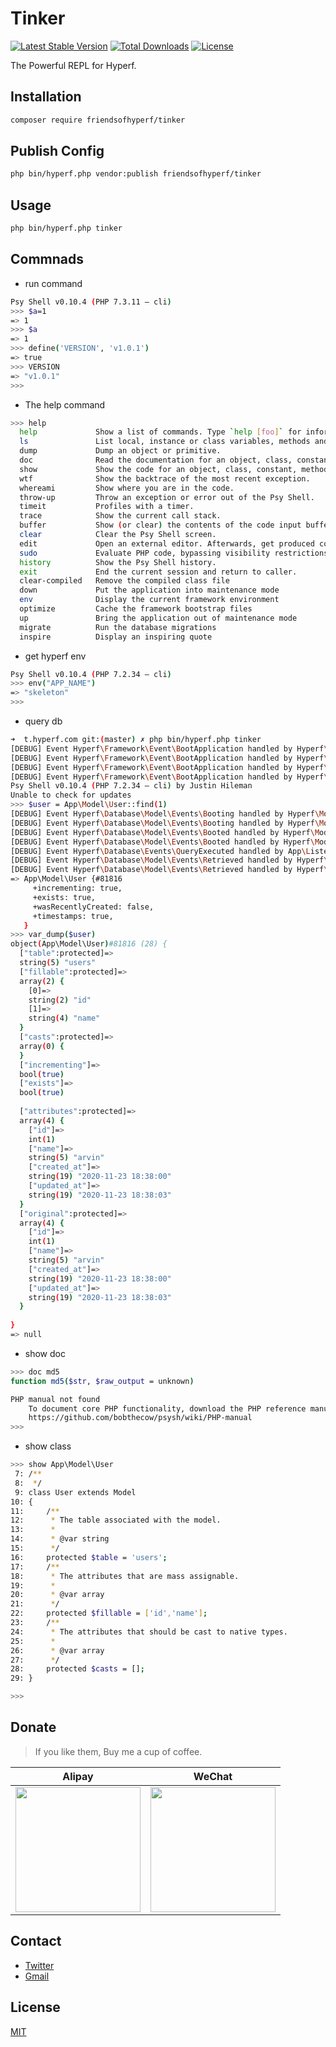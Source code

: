 # Tinker

[![Latest Stable Version](https://img.shields.io/packagist/v/friendsofhyperf/tinker)](https://packagist.org/packages/friendsofhyperf/tinker)
[![Total Downloads](https://img.shields.io/packagist/dt/friendsofhyperf/tinker)](https://packagist.org/packages/friendsofhyperf/tinker)
[![License](https://img.shields.io/packagist/l/friendsofhyperf/tinker)](https://github.com/friendsofhyperf/tinker)

The Powerful REPL for Hyperf.

## Installation

```bash
composer require friendsofhyperf/tinker
```

## Publish Config

```bash
php bin/hyperf.php vendor:publish friendsofhyperf/tinker
```

## Usage

```bash
php bin/hyperf.php tinker
```

## Commnads

* run command

````bash
Psy Shell v0.10.4 (PHP 7.3.11 — cli)
>>> $a=1
=> 1
>>> $a
=> 1
>>> define('VERSION', 'v1.0.1')
=> true
>>> VERSION
=> "v1.0.1"
>>>
````

* The help command

```bash
>>> help
  help             Show a list of commands. Type `help [foo]` for information about [foo].      Aliases: ?
  ls               List local, instance or class variables, methods and constants.              Aliases: dir
  dump             Dump an object or primitive.
  doc              Read the documentation for an object, class, constant, method or property.   Aliases: rtfm, man
  show             Show the code for an object, class, constant, method or property.
  wtf              Show the backtrace of the most recent exception.                             Aliases: last-exception, wtf?
  whereami         Show where you are in the code.
  throw-up         Throw an exception or error out of the Psy Shell.
  timeit           Profiles with a timer.
  trace            Show the current call stack.
  buffer           Show (or clear) the contents of the code input buffer.                       Aliases: buf
  clear            Clear the Psy Shell screen.
  edit             Open an external editor. Afterwards, get produced code in input buffer.
  sudo             Evaluate PHP code, bypassing visibility restrictions.
  history          Show the Psy Shell history.                                                  Aliases: hist
  exit             End the current session and return to caller.                                Aliases: quit, q
  clear-compiled   Remove the compiled class file
  down             Put the application into maintenance mode
  env              Display the current framework environment
  optimize         Cache the framework bootstrap files
  up               Bring the application out of maintenance mode
  migrate          Run the database migrations
  inspire          Display an inspiring quote
```

* get hyperf env

```bash
Psy Shell v0.10.4 (PHP 7.2.34 — cli)
>>> env("APP_NAME")
=> "skeleton"
>>>
```

* query db

```bash
➜  t.hyperf.com git:(master) ✗ php bin/hyperf.php tinker
[DEBUG] Event Hyperf\Framework\Event\BootApplication handled by Hyperf\Config\Listener\RegisterPropertyHandlerListener listener.
[DEBUG] Event Hyperf\Framework\Event\BootApplication handled by Hyperf\Paginator\Listener\PageResolverListener listener.
[DEBUG] Event Hyperf\Framework\Event\BootApplication handled by Hyperf\ExceptionHandler\Listener\ExceptionHandlerListener listener.
[DEBUG] Event Hyperf\Framework\Event\BootApplication handled by Hyperf\DbConnection\Listener\RegisterConnectionResolverListener listener.
Psy Shell v0.10.4 (PHP 7.2.34 — cli) by Justin Hileman
Unable to check for updates
>>> $user = App\Model\User::find(1)
[DEBUG] Event Hyperf\Database\Model\Events\Booting handled by Hyperf\ModelListener\Listener\ModelHookEventListener listener.
[DEBUG] Event Hyperf\Database\Model\Events\Booting handled by Hyperf\ModelListener\Listener\ModelEventListener listener.
[DEBUG] Event Hyperf\Database\Model\Events\Booted handled by Hyperf\ModelListener\Listener\ModelHookEventListener listener.
[DEBUG] Event Hyperf\Database\Model\Events\Booted handled by Hyperf\ModelListener\Listener\ModelEventListener listener.
[DEBUG] Event Hyperf\Database\Events\QueryExecuted handled by App\Listener\DbQueryExecutedListener listener.
[DEBUG] Event Hyperf\Database\Model\Events\Retrieved handled by Hyperf\ModelListener\Listener\ModelHookEventListener listener.
[DEBUG] Event Hyperf\Database\Model\Events\Retrieved handled by Hyperf\ModelListener\Listener\ModelEventListener listener.
=> App\Model\User {#81816
     +incrementing: true,
     +exists: true,
     +wasRecentlyCreated: false,
     +timestamps: true,
   }
>>> var_dump($user)
object(App\Model\User)#81816 (28) {
  ["table":protected]=>
  string(5) "users"
  ["fillable":protected]=>
  array(2) {
    [0]=>
    string(2) "id"
    [1]=>
    string(4) "name"
  }
  ["casts":protected]=>
  array(0) {
  }
  ["incrementing"]=>
  bool(true)
  ["exists"]=>
  bool(true)
 
  ["attributes":protected]=>
  array(4) {
    ["id"]=>
    int(1)
    ["name"]=>
    string(5) "arvin"
    ["created_at"]=>
    string(19) "2020-11-23 18:38:00"
    ["updated_at"]=>
    string(19) "2020-11-23 18:38:03"
  }
  ["original":protected]=>
  array(4) {
    ["id"]=>
    int(1)
    ["name"]=>
    string(5) "arvin"
    ["created_at"]=>
    string(19) "2020-11-23 18:38:00"
    ["updated_at"]=>
    string(19) "2020-11-23 18:38:03"
  }
  
}
=> null
```

* show doc

```bash
>>> doc md5
function md5($str, $raw_output = unknown)

PHP manual not found
    To document core PHP functionality, download the PHP reference manual:
    https://github.com/bobthecow/psysh/wiki/PHP-manual
>>>
```

* show class

```bash
>>> show App\Model\User
 7: /**
 8:  */
 9: class User extends Model
10: {
11:     /**
12:      * The table associated with the model.
13:      *
14:      * @var string
15:      */
16:     protected $table = 'users';
17:     /**
18:      * The attributes that are mass assignable.
19:      *
20:      * @var array
21:      */
22:     protected $fillable = ['id','name'];
23:     /**
24:      * The attributes that should be cast to native types.
25:      *
26:      * @var array
27:      */
28:     protected $casts = [];
29: }

>>>
```

## Donate

> If you like them, Buy me a cup of coffee.

| Alipay | WeChat |
|  ----  |  ----  |
| <img src="https://hdj.me/images/alipay-min.jpg" width="200" height="200" />  | <img src="https://hdj.me/images/wechat-pay-min.jpg" width="200" height="200" /> |

## Contact

- [Twitter](https://twitter.com/huangdijia)
- [Gmail](mailto:huangdijia@gmail.com)

## License

[MIT](LICENSE)
